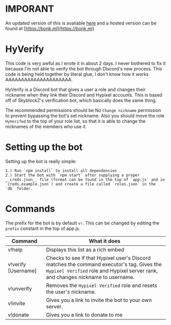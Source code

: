 # IMPORANT
An updated version of this is avaliable [here](https://github.com/foobball/HyVerify) and a hosted version can be found at [https://bonk.ml](https://bonk.ml)

# HyVerify
This code is very awful as I wrote it in about 2 days. I never bothered to fix it because I'm not able to verify the bot through Discord's new process. This code is being held together by literal glue, I don't know how it works AAAAAAAAAAAAAAAAAAAAA.

HyVerify is a Discord bot that gives a user a role and changes their nickname when they link their Discord and Hypixel accounts. This is based off of SkyblockZ's verification bot, which basically does the same thing.

The recommended permissions should be No `Change nickname` permission to prevent bypassing the bot's set nickname.
Also you should move the role `HyVerifed` to the top of your role list, so that it is able to change the nicknames of the members who use it.

# Setting up the bot

Setting up the bot is really simple:

    1.) Run `npm install` to install all dependencies
    2.) Start the bot with `npm start` after supplying a proper __creds.json__ file (format can be found in the top of `app.js` and in `creds.example.json`) and create a file called `roles.json` in the `db` folder.

# Commands

The prefix for the bot is by default `v!`. This can be changed by editing the `prefix` constant in the top of app.js.

| Command | What it does |
| ------------- | ------------- |
| v!help  | Displays this list as a rich embed  |
| v!verify [Username]  | Checks to see if that Hypixel user's Discord matches the command executor's tag. Gives the `Hypixel Verified` role and Hypixel server rank, and changes nickname to username. |
| v!unverify | Removes the `Hypixel Verified` role and resets the user's nickname. |
| v!invite | Gives you a link to invite the bot to your own server. |
| v!donate | Gives you a link to donate to me |
